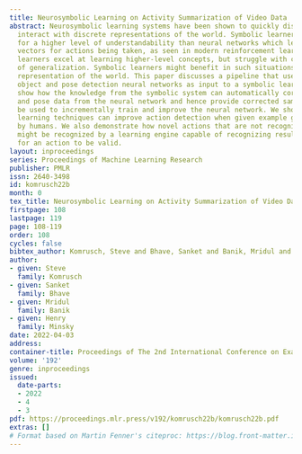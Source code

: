 ```yaml
---
title: Neurosymbolic Learning on Activity Summarization of Video Data
abstract: Neurosymbolic learning systems have been shown to quickly discover how to
  interact with discrete representations of the world. Symbolic learners often allow
  for a higher level of understandability than neural networks which learn feature
  vectors for actions being taken, as seen in modern reinforcement learning systems. Symbolic
  learners excel at learning higher-level concepts, but struggle with certain types
  of generalization. Symbolic learners might benefit in such situations from a learned
  representation of the world. This paper discusses a pipeline that uses state-of-the-art
  object and pose detection neural networks as input to a symbolic learning system. We
  show how the knowledge from the symbolic system can automatically correct object
  and pose data from the neural network and hence provide corrected samples that can
  be used to incrementally train and improve the neural network. We show how symbolic
  learning techniques can improve action detection when given example ground truths
  by humans. We also demonstrate how novel actions that are not recognized by humans
  might be recognized by a learning engine capable of recognizing results and preconditions
  for an action to be valid.
layout: inproceedings
series: Proceedings of Machine Learning Research
publisher: PMLR
issn: 2640-3498
id: komrusch22b
month: 0
tex_title: Neurosymbolic Learning on Activity Summarization of Video Data
firstpage: 108
lastpage: 119
page: 108-119
order: 108
cycles: false
bibtex_author: Komrusch, Steve and Bhave, Sanket and Banik, Mridul and Minsky, Henry
author:
- given: Steve
  family: Komrusch
- given: Sanket
  family: Bhave
- given: Mridul
  family: Banik
- given: Henry
  family: Minsky
date: 2022-04-03
address:
container-title: Proceedings of The 2nd International Conference on Examples
volume: '192'
genre: inproceedings
issued:
  date-parts:
  - 2022
  - 4
  - 3
pdf: https://proceedings.mlr.press/v192/komrusch22b/komrusch22b.pdf
extras: []
# Format based on Martin Fenner's citeproc: https://blog.front-matter.io/posts/citeproc-yaml-for-bibliographies/
---
```

